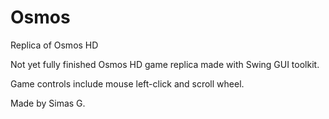 # Osmos
Replica of Osmos HD 

Not yet fully finished Osmos HD game replica made with Swing GUI toolkit. 

Game controls include mouse left-click and scroll wheel.

Made by Simas G.
